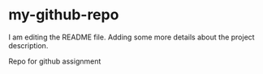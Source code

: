 # my-github-repo

I am editing the README file. Adding some more details about the project description.

Repo for github assignment
